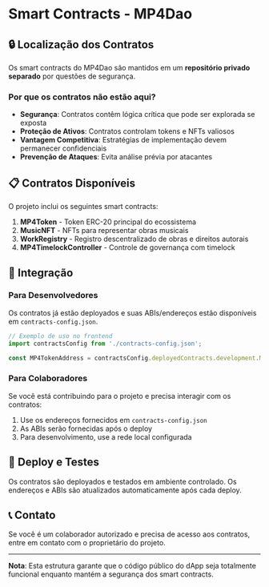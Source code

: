 # Smart Contracts - MP4Dao

## 🔒 Localização dos Contratos

Os smart contracts do MP4Dao são mantidos em um **repositório privado separado** por questões de segurança.

### Por que os contratos não estão aqui?

- **Segurança**: Contratos contêm lógica crítica que pode ser explorada se exposta
- **Proteção de Ativos**: Contratos controlam tokens e NFTs valiosos
- **Vantagem Competitiva**: Estratégias de implementação devem permanecer confidenciais
- **Prevenção de Ataques**: Evita análise prévia por atacantes

## 📋 Contratos Disponíveis

O projeto inclui os seguintes smart contracts:

1. **MP4Token** - Token ERC-20 principal do ecossistema
2. **MusicNFT** - NFTs para representar obras musicais
3. **WorkRegistry** - Registro descentralizado de obras e direitos autorais
4. **MP4TimelockController** - Controle de governança com timelock

## 🔗 Integração

### Para Desenvolvedores

Os contratos já estão deployados e suas ABIs/endereços estão disponíveis em `contracts-config.json`.

```javascript
// Exemplo de uso no frontend
import contractsConfig from './contracts-config.json';

const MP4TokenAddress = contractsConfig.deployedContracts.development.MP4Token;
```

### Para Colaboradores

Se você está contribuindo para o projeto e precisa interagir com os contratos:

1. Use os endereços fornecidos em `contracts-config.json`
2. As ABIs serão fornecidas após o deploy
3. Para desenvolvimento, use a rede local configurada

## 🚀 Deploy e Testes

Os contratos são deployados e testados em ambiente controlado. Os endereços e ABIs são atualizados automaticamente após cada deploy.

## 📞 Contato

Se você é um colaborador autorizado e precisa de acesso aos contratos, entre em contato com o proprietário do projeto.

---

**Nota**: Esta estrutura garante que o código público do dApp seja totalmente funcional enquanto mantém a segurança dos smart contracts.
